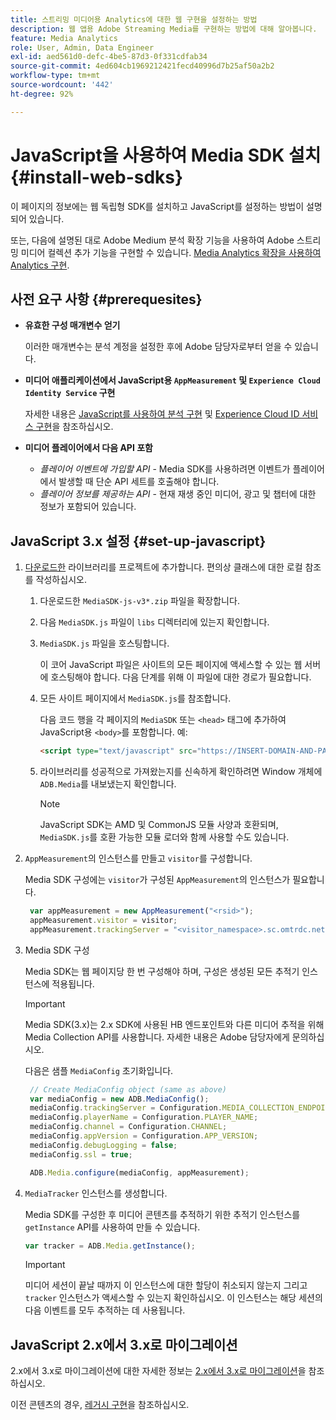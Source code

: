 ```yaml
---
title: 스트리밍 미디어용 Analytics에 대한 웹 구현을 설정하는 방법
description: 웹 앱용 Adobe Streaming Media를 구현하는 방법에 대해 알아봅니다.
feature: Media Analytics
role: User, Admin, Data Engineer
exl-id: aed561d0-defc-4be5-87d3-0f331cdfab34
source-git-commit: 4ed604cb1969212421fecd40996d7b25af50a2b2
workflow-type: tm+mt
source-wordcount: '442'
ht-degree: 92%

---
```


# JavaScript을 사용하여 Media SDK 설치 {#install-web-sdks}

이 페이지의 정보에는 웹 독립형 SDK를 설치하고 JavaScript를 설정하는 방법이 설명되어 있습니다.

또는, 다음에 설명된 대로 Adobe Medium 분석 확장 기능을 사용하여 Adobe 스트리밍 미디어 컬렉션 추가 기능을 구현할 수 있습니다. [Media Analytics 확장을 사용하여 Analytics 구현](/help/implementation/media-sdk/setup/web-implementation-tags.md).

## 사전 요구 사항 {#prerequesites}

* **유효한 구성 매개변수 얻기**

  이러한 매개변수는 분석 계정을 설정한 후에 Adobe 담당자로부터 얻을 수 있습니다.

* **미디어 애플리케이션에서 JavaScript용 `AppMeasurement` 및 `Experience Cloud Identity Service` 구현**

  자세한 내용은 [JavaScript를 사용하여 분석 구현](https://experienceleague.adobe.com/docs/analytics/implementation/js/overview.html?lang=ko-KR) 및 [Experience Cloud ID 서비스 구현](https://experienceleague.adobe.com/docs/id-service/using/implementation/setup-analytics.html)을 참조하십시오.

* **미디어 플레이어에서 다음 API 포함**

   * *플레이어 이벤트에 가입할 API* - Media SDK를 사용하려면 이벤트가 플레이어에서 발생할 때 단순 API 세트를 호출해야 합니다.
   * *플레이어 정보를 제공하는 API* - 현재 재생 중인 미디어, 광고 및 챕터에 대한 정보가 포함되어 있습니다.

## JavaScript 3.x 설정 {#set-up-javascript}

1. [다운로드한](/help/getting-started/download-sdks.md) 라이브러리를 프로젝트에 추가합니다. 편의상 클래스에 대한 로컬 참조를 작성하십시오.

   1. 다운로드한 `MediaSDK-js-v3*.zip` 파일을 확장합니다.
   1. 다음 `MediaSDK.js` 파일이 `libs` 디렉터리에 있는지 확인합니다.

   1. `MediaSDK.js` 파일을 호스팅합니다.

      이 코어 JavaScript 파일은 사이트의 모든 페이지에 액세스할 수 있는 웹 서버에 호스팅해야 합니다. 다음 단계를 위해 이 파일에 대한 경로가 필요합니다.

   1. 모든 사이트 페이지에서 `MediaSDK.js`를 참조합니다.

      다음 코드 행을 각 페이지의 `MediaSDK` 또는 `<head>` 태그에 추가하여 JavaScript용 `<body>`를 포함합니다. 예:

      ```html
      <script type="text/javascript" src="https://INSERT-DOMAIN-AND-PATH-TO-CODE-HERE/MediaSDK.js"></script>
      ```

   1. 라이브러리를 성공적으로 가져왔는지를 신속하게 확인하려면 Window 개체에 `ADB.Media`를 내보냈는지 확인합니다.

      >[!NOTE]
      >
      >JavaScript SDK는 AMD 및 CommonJS 모듈 사양과 호환되며, `MediaSDK.js`를 호환 가능한 모듈 로더와 함께 사용할 수도 있습니다.

1. `AppMeasurement`의 인스턴스를 만들고 `visitor`를 구성합니다.

   Media SDK 구성에는 `visitor`가 구성된 `AppMeasurement`의 인스턴스가 필요합니다.

   ```js
    var appMeasurement = new AppMeasurement("<rsid>");
    appMeasurement.visitor = visitor;
    appMeasurement.trackingServer = "<visitor_namespace>.sc.omtrdc.net";
   ```

1. Media SDK 구성

   Media SDK는 웹 페이지당 한 번 구성해야 하며, 구성은 생성된 모든 추적기 인스턴스에 적용됩니다.

   >[!IMPORTANT]
   >
   > Media SDK(3.x)는 2.x SDK에 사용된 HB 엔드포인트와 다른 미디어 추적을 위해 Media Collection API를 사용합니다. 자세한 내용은 Adobe 담당자에게 문의하십시오.

   다음은 샘플 `MediaConfig` 초기화입니다.

   ```js
    // Create MediaConfig object (same as above)
    var mediaConfig = new ADB.MediaConfig();
    mediaConfig.trackingServer = Configuration.MEDIA_COLLECTION_ENDPOINT;
    mediaConfig.playerName = Configuration.PLAYER_NAME;
    mediaConfig.channel = Configuration.CHANNEL;
    mediaConfig.appVersion = Configuration.APP_VERSION;
    mediaConfig.debugLogging = false;
    mediaConfig.ssl = true;
   
    ADB.Media.configure(mediaConfig, appMeasurement);
   ```

1. `MediaTracker` 인스턴스를 생성합니다.

   Media SDK를 구성한 후 미디어 콘텐츠를 추적하기 위한 추적기 인스턴스를 `getInstance` API를 사용하여 만들 수 있습니다.

   ```js
   var tracker = ADB.Media.getInstance();
   ```

   >[!IMPORTANT]
   >
   >미디어 세션이 끝날 때까지 이 인스턴스에 대한 할당이 취소되지 않는지 그리고 `tracker` 인스턴스가 액세스할 수 있는지 확인하십시오. 이 인스턴스는 해당 세션의 다음 이벤트를 모두 추적하는 데 사용됩니다.

## JavaScript 2.x에서 3.x로 마이그레이션

2.x에서 3.x로 마이그레이션에 대한 자세한 정보는 [ 2.x에서 3.x로 마이그레이션](https://adobe-marketing-cloud.github.io/media-sdks/reference/javascript_3x/MigrationGuide.html)을 참조하십시오.

이전 콘텐츠의 경우, [레거시 구현](/help/legacy/media-sdk/setup/setup-overview.md)을 참조하십시오.
